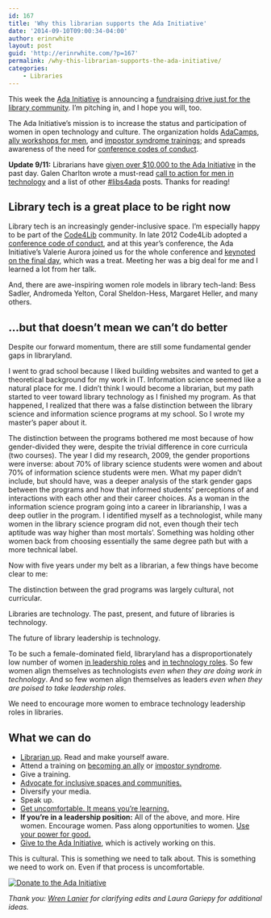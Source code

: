 ```yaml
---
id: 167
title: 'Why this librarian supports the Ada Initiative'
date: '2014-09-10T09:00:34-04:00'
author: erinrwhite
layout: post
guid: 'http://erinrwhite.com/?p=167'
permalink: /why-this-librarian-supports-the-ada-initiative/
categories:
    - Libraries
---
```


This week the [Ada Initiative](http://adainitiative.org/) is announcing a [fundraising drive just for the library community](https://supportada.org/?campaign=libraries). I’m pitching in, and I hope you will, too.

The Ada Initiative’s mission is to increase the status and participation of women in open technology and culture. The organization holds [AdaCamps](http://adainitiative.org/what-we-do/events/), [ally workshops for men](http://adainitiative.org/what-we-do/workshops-and-training/), and [impostor syndrome trainings](http://adainitiative.org/what-we-do/impostor-syndrome-training/); and spreads awareness of the need for [conference codes of conduct](http://adainitiative.org/what-we-do/events/inclusive-event-resources/).

**Update 9/11:** Librarians have [given over $10,000 to the Ada Initiative](https://adainitiative.org/2014/09/librarians-donate-over-10000-to-the-ada-initiative/) in the past day. Galen Charlton wrote a must-read [call to action for men in technology](http://galencharlton.com/blog/2014/09/libraries-the-ada-initiative-and-a-challenge/) and a list of other [\#libs4ada](https://twitter.com/search?f=realtime&q=%23libs4ada&src=typd) posts. Thanks for reading!

## Library tech is a great place to be right now

Library tech is an increasingly gender-inclusive space. I’m especially happy to be part of the [Code4Lib](http://code4lib.org/) community. In late 2012 Code4Lib adopted a [conference code of conduct](http://bit.ly/coc4lib), and at this year’s conference, the Ada Initiative’s Valerie Aurora joined us for the whole conference and [keynoted on the final day](https://adainitiative.org/2014/02/ada-initiative-keynotes-at-code4lib/), which was a treat. Meeting her was a big deal for me and I learned a lot from her talk.

And, there are awe-inspiring women role models in library tech-land: Bess Sadler, Andromeda Yelton, Coral Sheldon-Hess, Margaret Heller, and many others.

## …but that doesn’t mean we can’t do better

Despite our forward momentum, there are still some fundamental gender gaps in libraryland.

I went to grad school because I liked building websites and wanted to get a theoretical background for my work in IT. Information science seemed like a natural place for me. I didn’t think I would become a librarian, but my path started to veer toward library technology as I finished my program. As that happened, I realized that there was a false distinction between the library science and information science programs at my school. So I wrote my master’s paper about it.

The distinction between the programs bothered me most because of how gender-divided they were, despite the trivial difference in core curricula (two courses). The year I did my research, 2009, the gender proportions were inverse: about 70% of library science students were women and about 70% of information science students were men. What my paper didn’t include, but should have, was a deeper analysis of the stark gender gaps between the programs and how that informed students’ perceptions of and interactions with each other and their career choices. As a woman in the information science program going into a career in librarianship, I was a deep outlier in the program. I identified myself as a technologist, while many women in the library science program did not, even though their tech aptitude was way higher than most mortals’. Something was holding other women back from choosing essentially the same degree path but with a more technical label.

Now with five years under my belt as a librarian, a few things have become clear to me:

The distinction between the grad programs was largely cultural, not curricular.

Libraries are technology. The past, present, and future of libraries is technology.

The future of library leadership is technology.

To be such a female-dominated field, libraryland has a disproportionately low number of women [in leadership roles](http://www.ala.org/offices/diversity/diversitycounts/divcounts) and [in technology roles](http://ejournals.bc.edu/ojs/index.php/ital/article/view/3221). So few women align themselves as technologists *even when they are doing work in technology*. And so few women align themselves as leaders *even when they are poised to take leadership roles*.

We need to encourage more women to embrace technology leadership roles in libraries.

## What we can do

- [Librarian up](http://vinopal.org/2013/12/05/are-we-talking-enough-about-gender-bias-and-discrimination-in-the-library-profession/). Read and make yourself aware.
- Attend a training on [becoming an ally](http://adainitiative.org/what-we-do/workshops-and-training/) or [impostor syndrome](http://adainitiative.org/what-we-do/impostor-syndrome-training/).
- Give a training.
- [Advocate for inclusive spaces and communities.](http://adainitiative.org/what-we-do/events/inclusive-event-resources/)
- Diversify your media.
- Speak up.
- [Get uncomfortable. It means you’re learning.](http://valerieaurora.org/)
- **If you’re in a leadership position:** All of the above, and more. Hire women. Encourage women. Pass along opportunities to women. [Use your power for good.](http://www.businessinsider.com/men-need-to-lean-in-for-women-workplace-equality-2014-4)
- [Give to the Ada Initiative](https://adainitiative.org/donate/), which is actively working on this.

This is cultural. This is something we need to talk about. This is something we need to work on. Even if that process is uncomfortable.

[![Donate to the Ada Initiative](https://adainitiative.org/counters/2014counter-libraries.svg)](https://supportada.org/?campaign=libraries)

*Thank you: [Wren Lanier](http://wrenlanier.com/) for clarifying edits and Laura Gariepy for additional ideas.*